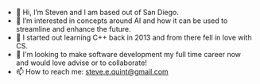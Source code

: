 - 👋 Hi, I’m Steven and I am based out of San Diego.
- 👀 I’m interested in concepts around AI and how it can be used to streamline and enhance the future.
- 🌱 I started out learning C++ back in 2013 and from there fell in love with CS.
- 💞️ I'm looking to make software development my full time career now and would love advise or to collaborate!
- 📫 How to reach me: steve.e.quint@gmail.com

<!---
sequint/sequint is a ✨ special ✨ repository because its `README.md` (this file) appears on your GitHub profile.
You can click the Preview link to take a look at your changes.
--->

